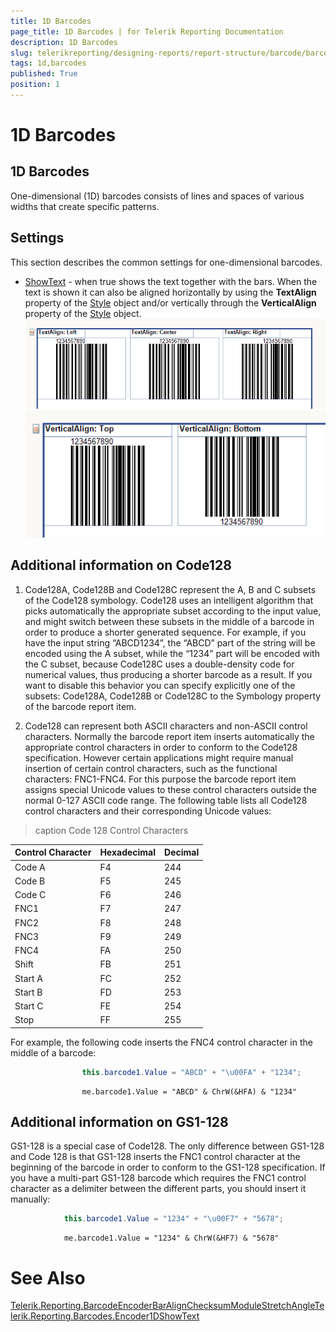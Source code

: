 ```yaml
---
title: 1D Barcodes
page_title: 1D Barcodes | for Telerik Reporting Documentation
description: 1D Barcodes
slug: telerikreporting/designing-reports/report-structure/barcode/barcode-types/1d-barcodes
tags: 1d,barcodes
published: True
position: 1
---
```


# 1D Barcodes



## 1D Barcodes

One-dimensional (1D) barcodes consists of lines and spaces of various widths that create specific patterns.         

## Settings

This section describes the common settings for one-dimensional barcodes.         

* [ShowText](/reporting/api/Telerik.Reporting.Barcodes.Encoder1D#Telerik_Reporting_Barcodes_Encoder1D_ShowText) - when true shows the text together with the bars.             When the text is shown it can also be aligned horizontally by using the __TextAlign__ property of the               [Style](/reporting/api/Telerik.Reporting.ReportItemBase#Telerik_Reporting_ReportItemBase_Style) object and/or               vertically through the __VerticalAlign__ property of the               [Style](/reporting/api/Telerik.Reporting.ReportItemBase#Telerik_Reporting_ReportItemBase_Style) object.               
  ![barcode-textalign-property](images/Barcodes/barcode-textalign-property.png)  
  ![barcode-verticalalign-property](images/Barcodes/barcode-verticalalign-property.png)

## Additional information on Code128

1. Code128A, Code128B and Code128C represent the A, B and C subsets of the Code128 symbology. Code128 uses an intelligent algorithm that               picks automatically the appropriate subset according to the input value, and might switch between these subsets in the middle of a barcode               in order to produce a shorter generated sequence. For example, if you have the input string “ABCD1234”, the “ABCD” part of the string will               be encoded using the A subset, while the “1234” part will be encoded with the C subset, because Code128C uses a double-density code for               numerical values, thus producing a shorter barcode as a result. If you want to disable this behavior you can specify explicitly one of               the subsets: Code128A, Code128B or Code128C to the Symbology property of the barcode report item.             

1. Code128 can represent both ASCII characters and non-ASCII control characters. Normally the barcode report item inserts automatically               the appropriate control characters in order to conform to the Code128 specification. However certain applications might require manual               insertion of certain control characters, such as the functional characters: FNC1-FNC4. For this purpose the barcode report item assigns               special Unicode values to these control characters outside the normal 0-127 ASCII code range. The following table lists all Code128 control               characters and their corresponding Unicode values:             


>caption Code 128 Control Characters

| Control Character | Hexadecimal | Decimal |
| ------ | ------ | ------ |
|Code A|F4|244|
|Code B|F5|245|
|Code C|F6|246|
|FNC1|F7|247|
|FNC2|F8|248|
|FNC3|F9|249|
|FNC4|FA|250|
|Shift|FB|251|
|Start A|FC|252|
|Start B|FD|253|
|Start C|FE|254|
|Stop|FF|255|






For example, the following code inserts the FNC4 control character in the middle of a barcode:

	
````C#
				this.barcode1.Value = "ABCD" + "\u00FA" + "1234";
````



	
````VB.NET
				me.barcode1.Value = "ABCD" & ChrW(&HFA) & "1234"
````



## Additional information on GS1-128

GS1-128 is a special case of Code128. The only difference between GS1-128 and           Code 128 is that GS1-128 inserts the FNC1 control character at the beginning of the           barcode in order to conform to the GS1-128 specification. If you have a multi-part           GS1-128 barcode which requires the FNC1 control character as a delimiter between           the different parts, you should insert it manually:         

	
````C#
			this.barcode1.Value = "1234" + "\u00F7" + "5678";
````



	
````VB.NET
			me.barcode1.Value = "1234" & ChrW(&HF7) & "5678"
````



# See Also
[Telerik.Reporting.Barcode](/reporting/api/Telerik.Reporting.Barcode)[Encoder](/reporting/api/Telerik.Reporting.Barcode#Telerik_Reporting_Barcode_Encoder)[BarAlign](/reporting/api/Telerik.Reporting.Barcode#Telerik_Reporting_Barcode_BarAlign)[Checksum](/reporting/api/Telerik.Reporting.Barcode#Telerik_Reporting_Barcode_Checksum)[Module](/reporting/api/Telerik.Reporting.Barcode#Telerik_Reporting_Barcode_Module)[Stretch](/reporting/api/Telerik.Reporting.Barcode#Telerik_Reporting_Barcode_Stretch)[Angle](/reporting/api/Telerik.Reporting.Barcode#Telerik_Reporting_Barcode_Angle)[Telerik.Reporting.Barcodes.Encoder1D](/reporting/api/Telerik.Reporting.Barcodes.Encoder1D)[ShowText](/reporting/api/Telerik.Reporting.Barcodes.Encoder1D#Telerik_Reporting_Barcodes_Encoder1D_ShowText)

